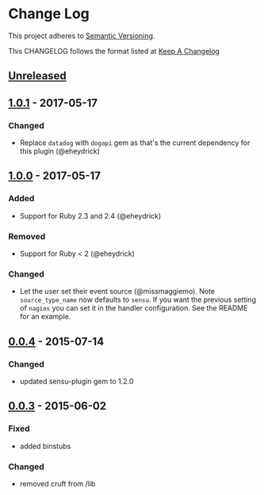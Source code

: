 # Change Log
This project adheres to [Semantic Versioning](http://semver.org/).

This CHANGELOG follows the format listed at [Keep A Changelog](http://keepachangelog.com/)

## [Unreleased]

## [1.0.1] - 2017-05-17
### Changed
- Replace `datadog` with `dogapi` gem as that's the current dependency for this plugin (@eheydrick)

## [1.0.0] - 2017-05-17
### Added
- Support for Ruby 2.3 and 2.4 (@eheydrick)

### Removed
- Support for Ruby < 2 (@eheydrick)

### Changed
- Let the user set their event source (@missmaggiemo). Note `source_type_name` now defaults to `sensu`. If you want the previous
  setting of `nagios` you can set it in the handler configuration. See the README for an example.

## [0.0.4] - 2015-07-14
### Changed
- updated sensu-plugin gem to 1.2.0

## [0.0.3] - 2015-06-02
### Fixed
- added binstubs

### Changed
- removed cruft from /lib

[Unreleased]: https://github.com/sensu-plugins/sensu-plugins-datadog/compare/1.0.1...HEAD
[1.0.1]: https://github.com/sensu-plugins/sensu-plugins-datadog/compare/1.0.0...1.0.1
[1.0.0]: https://github.com/sensu-plugins/sensu-plugins-datadog/compare/0.0.4...1.0.0
[0.0.4]: https://github.com/sensu-plugins/sensu-plugins-datadog/compare/0.0.3...0.0.4
[0.0.3]: https://github.com/sensu-plugins/sensu-plugins-datadog/compare/0.0.2...0.0.3
[0.0.2]: https://github.com/sensu-plugins/sensu-plugins-datadog/compare/0.0.1...0.0.2
